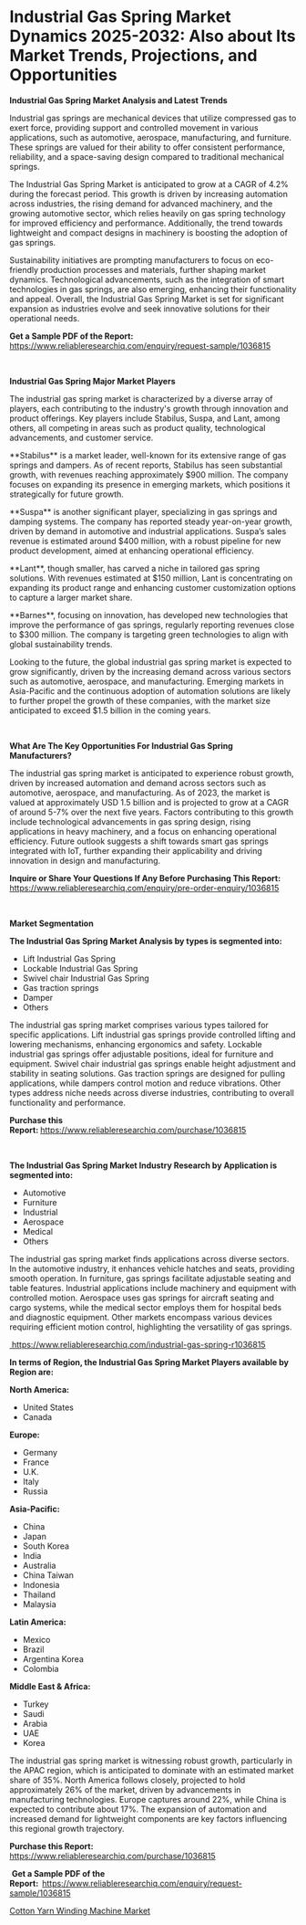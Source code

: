 <p><h1>Industrial Gas Spring Market Dynamics 2025-2032: Also about Its Market Trends, Projections, and Opportunities</h1></p><p><strong>Industrial Gas Spring Market Analysis and Latest Trends</strong></p>
<p><p>Industrial gas springs are mechanical devices that utilize compressed gas to exert force, providing support and controlled movement in various applications, such as automotive, aerospace, manufacturing, and furniture. These springs are valued for their ability to offer consistent performance, reliability, and a space-saving design compared to traditional mechanical springs.</p><p>The Industrial Gas Spring Market is anticipated to grow at a CAGR of 4.2% during the forecast period. This growth is driven by increasing automation across industries, the rising demand for advanced machinery, and the growing automotive sector, which relies heavily on gas spring technology for improved efficiency and performance. Additionally, the trend towards lightweight and compact designs in machinery is boosting the adoption of gas springs. </p><p>Sustainability initiatives are prompting manufacturers to focus on eco-friendly production processes and materials, further shaping market dynamics. Technological advancements, such as the integration of smart technologies in gas springs, are also emerging, enhancing their functionality and appeal. Overall, the Industrial Gas Spring Market is set for significant expansion as industries evolve and seek innovative solutions for their operational needs.</p></p>
<p><strong>Get a Sample PDF of the Report:&nbsp;</strong> <a href="https://www.reliableresearchiq.com/enquiry/request-sample/1036815?utm_campaign=2462&utm_medium=2&utm_source=Github&utm_content=ia&utm_term=21022025&utm_id=industrial-gas-spring">https://www.reliableresearchiq.com/enquiry/request-sample/1036815</a></p>
<p>&nbsp;</p>
<p><strong>Industrial Gas Spring Major Market Players</strong></p>
<p><p>The industrial gas spring market is characterized by a diverse array of players, each contributing to the industry's growth through innovation and product offerings. Key players include Stabilus, Suspa, and Lant, among others, all competing in areas such as product quality, technological advancements, and customer service.</p><p>**Stabilus** is a market leader, well-known for its extensive range of gas springs and dampers. As of recent reports, Stabilus has seen substantial growth, with revenues reaching approximately $900 million. The company focuses on expanding its presence in emerging markets, which positions it strategically for future growth.</p><p>**Suspa** is another significant player, specializing in gas springs and damping systems. The company has reported steady year-on-year growth, driven by demand in automotive and industrial applications. Suspa’s sales revenue is estimated around $400 million, with a robust pipeline for new product development, aimed at enhancing operational efficiency.</p><p>**Lant**, though smaller, has carved a niche in tailored gas spring solutions. With revenues estimated at $150 million, Lant is concentrating on expanding its product range and enhancing customer customization options to capture a larger market share.</p><p>**Barnes**, focusing on innovation, has developed new technologies that improve the performance of gas springs, regularly reporting revenues close to $300 million. The company is targeting green technologies to align with global sustainability trends.</p><p>Looking to the future, the global industrial gas spring market is expected to grow significantly, driven by the increasing demand across various sectors such as automotive, aerospace, and manufacturing. Emerging markets in Asia-Pacific and the continuous adoption of automation solutions are likely to further propel the growth of these companies, with the market size anticipated to exceed $1.5 billion in the coming years.</p></p>
<p>&nbsp;</p>
<p><strong>What Are The Key Opportunities For Industrial Gas Spring Manufacturers?</strong></p>
<p><p>The industrial gas spring market is anticipated to experience robust growth, driven by increased automation and demand across sectors such as automotive, aerospace, and manufacturing. As of 2023, the market is valued at approximately USD 1.5 billion and is projected to grow at a CAGR of around 5-7% over the next five years. Factors contributing to this growth include technological advancements in gas spring design, rising applications in heavy machinery, and a focus on enhancing operational efficiency. Future outlook suggests a shift towards smart gas springs integrated with IoT, further expanding their applicability and driving innovation in design and manufacturing.</p></p>
<p><strong>Inquire or Share Your Questions If Any Before Purchasing This Report:</strong> <a href="https://www.reliableresearchiq.com/enquiry/pre-order-enquiry/1036815?utm_campaign=2462&utm_medium=2&utm_source=Github&utm_content=ia&utm_term=21022025&utm_id=industrial-gas-spring">https://www.reliableresearchiq.com/enquiry/pre-order-enquiry/1036815</a></p>
<p>&nbsp;</p>
<p><strong>Market Segmentation</strong></p>
<p><strong>The Industrial Gas Spring Market Analysis by types is segmented into:</strong></p>
<p><ul><li>Lift Industrial Gas Spring</li><li>Lockable Industrial Gas Spring</li><li>Swivel chair Industrial Gas Spring</li><li>Gas traction springs</li><li>Damper</li><li>Others</li></ul></p>
<p><p>The industrial gas spring market comprises various types tailored for specific applications. Lift industrial gas springs provide controlled lifting and lowering mechanisms, enhancing ergonomics and safety. Lockable industrial gas springs offer adjustable positions, ideal for furniture and equipment. Swivel chair industrial gas springs enable height adjustment and stability in seating solutions. Gas traction springs are designed for pulling applications, while dampers control motion and reduce vibrations. Other types address niche needs across diverse industries, contributing to overall functionality and performance.</p></p>
<p><strong>Purchase this Report:&nbsp;</strong><a href="https://www.reliableresearchiq.com/purchase/1036815?utm_campaign=2462&utm_medium=2&utm_source=Github&utm_content=ia&utm_term=21022025&utm_id=industrial-gas-spring">https://www.reliableresearchiq.com/purchase/1036815</a></p>
<p>&nbsp;</p>
<p><strong>The Industrial Gas Spring Market Industry Research by Application is segmented into:</strong></p>
<p><ul><li>Automotive</li><li>Furniture</li><li>Industrial</li><li>Aerospace</li><li>Medical</li><li>Others</li></ul></p>
<p><p>The industrial gas spring market finds applications across diverse sectors. In the automotive industry, it enhances vehicle hatches and seats, providing smooth operation. In furniture, gas springs facilitate adjustable seating and table features. Industrial applications include machinery and equipment with controlled motion. Aerospace uses gas springs for aircraft seating and cargo systems, while the medical sector employs them for hospital beds and diagnostic equipment. Other markets encompass various devices requiring efficient motion control, highlighting the versatility of gas springs.</p></p>
<p><a href="https://www.reliableresearchiq.com/industrial-gas-spring-r1036815?utm_campaign=2462&utm_medium=2&utm_source=Github&utm_content=ia&utm_term=21022025&utm_id=industrial-gas-spring">&nbsp;https://www.reliableresearchiq.com/industrial-gas-spring-r1036815</a></p>
<p><strong>In terms of Region, the Industrial Gas Spring Market Players available by Region are:</strong></p>
<p>
    <p> <strong> North America: </strong>
        <ul>
            <li>United States</li>
            <li>Canada</li>
        </ul>
        </p> 
    <p> <strong> Europe: </strong>
        <ul>
            <li>Germany</li>
            <li>France</li>
            <li>U.K.</li>
            <li>Italy</li>
            <li>Russia</li>
        </ul>
        </p> 
    <p> <strong> Asia-Pacific: </strong>
        <ul>
            <li>China</li>
            <li>Japan</li>
            <li>South Korea</li>
            <li>India</li>
            <li>Australia</li>
            <li>China Taiwan</li>
            <li>Indonesia</li>
            <li>Thailand</li>
            <li>Malaysia</li>
        </ul>
        </p> 
    <p> <strong> Latin America: </strong>
        <ul>
            <li>Mexico</li>
            <li>Brazil</li>
            <li>Argentina Korea</li>
            <li>Colombia</li>
        </ul>
        </p> 
    <p> <strong> Middle East & Africa: </strong>
        <ul>
            <li>Turkey</li>
            <li>Saudi</li>
            <li>Arabia</li>
            <li>UAE</li>
            <li>Korea</li>
        </ul>
    </p>
    </p>
<p><p>The industrial gas spring market is witnessing robust growth, particularly in the APAC region, which is anticipated to dominate with an estimated market share of 35%. North America follows closely, projected to hold approximately 26% of the market, driven by advancements in manufacturing technologies. Europe captures around 22%, while China is expected to contribute about 17%. The expansion of automation and increased demand for lightweight components are key factors influencing this regional growth trajectory.</p></p>
<p><strong>Purchase this Report: </strong><a href="https://www.reliableresearchiq.com/purchase/1036815?utm_campaign=2462&utm_medium=2&utm_source=Github&utm_content=ia&utm_term=21022025&utm_id=industrial-gas-spring">https://www.reliableresearchiq.com/purchase/1036815</a></p>
<p>&nbsp;<strong>Get a Sample PDF of the Report:&nbsp;&nbsp;</strong><a href="https://www.reliableresearchiq.com/enquiry/request-sample/1036815?utm_campaign=2462&utm_medium=2&utm_source=Github&utm_content=ia&utm_term=21022025&utm_id=industrial-gas-spring">https://www.reliableresearchiq.com/enquiry/request-sample/1036815</a></p>
<p><strong></strong></p>
<p><p><a href="https://github.com/gamuoodhub/Market-Research-Report-List-1/blob/main/cotton-yarn-winding-machine-market.md?utm_campaign=2462&utm_medium=2&utm_source=Github&utm_content=ia&utm_term=21022025&utm_id=industrial-gas-spring">Cotton Yarn Winding Machine Market</a></p></p>
